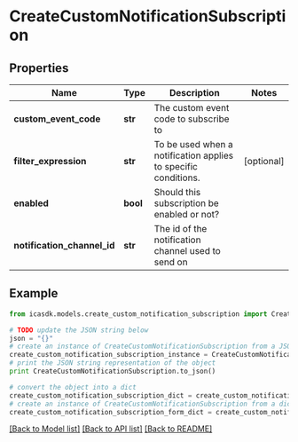 # CreateCustomNotificationSubscription


## Properties
Name | Type | Description | Notes
------------ | ------------- | ------------- | -------------
**custom_event_code** | **str** | The custom event code to subscribe to | 
**filter_expression** | **str** | To be used when a notification applies to specific conditions. | [optional] 
**enabled** | **bool** | Should this subscription be enabled or not? | 
**notification_channel_id** | **str** | The id of the notification channel used to send on | 

## Example

```python
from icasdk.models.create_custom_notification_subscription import CreateCustomNotificationSubscription

# TODO update the JSON string below
json = "{}"
# create an instance of CreateCustomNotificationSubscription from a JSON string
create_custom_notification_subscription_instance = CreateCustomNotificationSubscription.from_json(json)
# print the JSON string representation of the object
print CreateCustomNotificationSubscription.to_json()

# convert the object into a dict
create_custom_notification_subscription_dict = create_custom_notification_subscription_instance.to_dict()
# create an instance of CreateCustomNotificationSubscription from a dict
create_custom_notification_subscription_form_dict = create_custom_notification_subscription.from_dict(create_custom_notification_subscription_dict)
```
[[Back to Model list]](../README.md#documentation-for-models) [[Back to API list]](../README.md#documentation-for-api-endpoints) [[Back to README]](../README.md)


